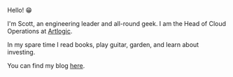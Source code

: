 Hello! 😁

I'm Scott, an engineering leader and all-round geek. I am the Head of Cloud Operations at [Artlogic]([https://www.cazoo.co.uk/](https://artlogic.net/)).

In my spare time I read books, play guitar, garden, and learn about investing.

You can find my blog [here](https://scottedwards.tech/).

